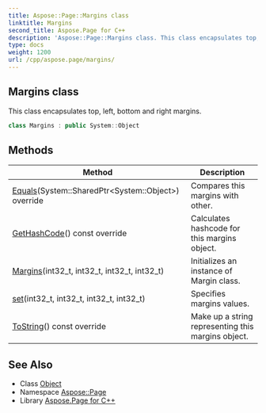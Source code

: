 ```yaml
---
title: Aspose::Page::Margins class
linktitle: Margins
second_title: Aspose.Page for C++
description: 'Aspose::Page::Margins class. This class encapsulates top, left, bottom and right margins in C++.'
type: docs
weight: 1200
url: /cpp/aspose.page/margins/
---
```

## Margins class


This class encapsulates top, left, bottom and right margins.

```cpp
class Margins : public System::Object
```

## Methods

| Method | Description |
| --- | --- |
| [Equals](./equals/)(System::SharedPtr\<System::Object\>) override | Compares this margins with other. |
| [GetHashCode](./gethashcode/)() const override | Calculates hashcode for this margins object. |
| [Margins](./margins/)(int32_t, int32_t, int32_t, int32_t) | Initializes an instance of Margin class. |
| [set](./set/)(int32_t, int32_t, int32_t, int32_t) | Specifies margins values. |
| [ToString](./tostring/)() const override | Make up a string representing this margins object. |
## See Also

* Class [Object](../../system/object/)
* Namespace [Aspose::Page](../)
* Library [Aspose.Page for C++](../../)

